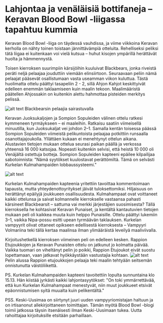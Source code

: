 
# Lahjontaa ja venäläisiä bottifaneja – Keravan Blood Bowl -liigassa tapahtuu kummia

Keravan Blood Bowl -liiga on täydessä vauhdissa, ja viime viikkoina Keravan kerholla on nähty toinen toistaan jännittävämpiä otteluita. Rehelliseksi peliksi tätä liigaa ei kuitenkaan voi vielä kutsua – huhut kisojen ympärillä herättävät huolta ja hämmennystä.

Toisen kierroksen suurimpiin kärsijöihin kuuluivat Blackbears, jonka riveistä peräti neljä pelaajaa jouduttiin viemään elinsiirtoon. Seuraavaan peliin nämä pelaajat pääsevät osallistumaan vasta useamman viikon kuluttua. Tästä huolimatta ottelu päättyi tasapeliin 2 - 2, sillä Ahjon Kahjot keskittyivät edelleen enemmän taklaamiseen kuin maalin tekoon. Maalimääristä päätellen Ahjossakin on kuitenkin alettu hahmottaa pisteiden merkitys pelissä.

![alt text](/siteTexts/blogEntries/7/image.jpeg)
Blackbearsin pelaajia sairastuvalla

Keravan Juoksukaljojen ja Sompion Sopuleiden välinen ottelu ratkesi kymmeneen tyrmäykseen – ei maaleihin. Ratkaisu saatiin viimeisellä minuutilla, kun Juoksukaljat vei johdon 2–1. Samalla kentän toisessa päässä Sompion Sopuleiden viimeistä pelikuntoista pelaajaa potkittiin runsaalla osanottajajoukolla. Yllättäen kukaan ei menehtynyt ottelun aikana. Alustavien tietojen mukaan ottelua seurasi paikan päällä ja verkossa yhteensä 16 000 katsojaa. Nopeasti kuitenkin selvisi, että heistä 10 000 oli Venäjältä ostettuja botteja. Sompion Sopuleiden kapteeni epäilee kilpailijaa sabotoinnista:
"Nämä syytökset kuulostavat perättömiltä. Tämä on selvästi Kurkelan Kulmahampaiden lobbaussysteemi."

![alt text](/siteTexts/blogEntries/7/image-2.jpeg)

Kurkelan Kulmahampaiden kapteenia yritettiin tavoittaa kommentoimaan tapausta, mutta yhteydenottoyritykset jäivät tuloksettomiksi. Hiljaisuus on herättänyt epäilyjä joukkueen osallisuudesta. Kulmahampaat ovat voittaneet kaikki ottelunsa ja saivat kolmannelle kierrokselle vastaansa pahasti kärsineet Blackbearsit – sattuma vai merkki järjestäjien suosimisesta? Tällä kierroksella he kohtasivat Keravan Punaiset, ja kentältä kantautuvien tietojen mukaan peli oli kaikkea muuta kuin helppo Punaisille. Ottelu päättyi lukemiin 3–1, vaikka Nipa-possu esitti upean tyrmäävän taklauksen. Kurkelan vampyyrit olivat ottaneet opikseen edellisestä kierroksesta – Vampyyri Volmariina teki tällä kertaa maalinsa ilman ylimääräistä leveilyä maaliviivalla.

Kirjoitushetkellä kierroksen viimeinen peli on edelleen kesken. Rappion Etujoukkojen ja Keravan Punaisten ottelu on jatkunut jo kolmatta päivää. Vaikka tuomari on viheltänyt pelin jo poikki, Rappion Etujoukot eivät suostu lopettamaan, vaan jatkavat hyökkäystään vastustajia kohtaan.
![alt text](/siteTexts/blogEntries/7/image-2.jpeg)
Pelin alussa Rappion etujoukkojen pelaaja teki maalin tehtyään seitsemän onnistunutta väistöliikettä. 

PS. Kurkelan Kulmahampaiden kapteeni tavoitettiin lopulta sunnuntaina klo 15.13. Hän kiistää jyrkästi kaikki lahjontasyytökset:
"On toki ymmärrettävää, että kun Kurkelan Kulmahampaat menestyvät, niin muut joukkueet etsivät epäonnistumisen syitä muualta kuin pelikentältä."

PSS. Keski-Uusimaa on siirtynyt juuri uuden vampyyriomistajan haltuun ja on irtisanonut allekirjoittaneen toimittajan. Tämän myötä Blood Bowl -blogi toimii jatkossa täysin itsenäisesti ilman Keski-Uusimaan tukea. Uutta rahoittajaa kirjoituksille etsitään parhaillaan.